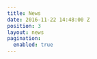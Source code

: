 ```yaml
---
title: News
date: 2016-11-22 14:48:00 Z
position: 3
layout: news
pagination: 
  enabled: true
---
```


